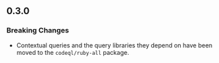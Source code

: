 ## 0.3.0

### Breaking Changes

* Contextual queries and the query libraries they depend on have been moved to the `codeql/ruby-all` package.
